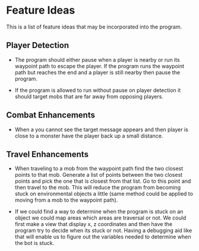 # Feature Ideas
This is a list of feature ideas that may be incorporated into the program. 

## Player Detection
* The program should either pause when a player is nearby or run its waypoint path to escape the player. If the program runs the waypoint path but reaches the end and a player is still nearby then pause the program. 

* If the program is allowed to run without pause on player detection it should target mobs that are far away from opposing players. 

## Combat Enhancements
* When a you cannot see the target message appears and then player is close to a monster have the player back up a small distance. 

## Travel Enhancements
* When traveling to a mob from the waypoint path find the two closest points to that mob. Generate a list of points between the two closest points and pick the one that is closest from that list. Go to this point and then travel to the mob. This will reduce the program from becoming stuck on environmental objects a little (same method could be applied to moving from a mob to the waypoint path). 

* If we could find a way to determine when the program is stuck on an object we could map areas which areas are traversal or not. We could first make a view that display x, z coordinates and then have the program try to decide when its stuck or not. Having a debugging aid like that will enable us to figure out the variables needed to determine when the bot is stuck. 
